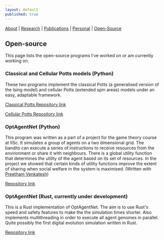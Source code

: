 ```yaml
---
layout: default
published: true
---
```


[About](/)   |   [Research](/projects.html)   |    [Publications](/pubs.html)   |   [Personal](/personal.html)   |   [Open-Source](/prog.html)

## Open-source
This page lists the open-source programs I've worked on or am currently working on.

### Classical and Cellular Potts models (Python)
These two programs implement the classical Potts (a generalised version of the Ising model) and cellular Potts (extended spin areas) models under an easy, adaptable framework. 

[Classical Potts Repository link](https://github.com/aVeryStrangeLoop/potts_model)

[Cellular Potts Repository link](https://github.com/aVeryStrangeLoop/cellular_potts_model)

### OptAgentNet (Python)
This program was written as a part of a project for the game theory course at IISc. It simulates a group of agents on a two dimensional grid. The bandits can execute a series of instructions to receive resources from the environment or share it with neighbours.  There is a global utility function that determines the utility of the agent based on its set of resources. In the project we showed that certain kinds of utility functions improve the extent of sharing when social welfare in the system is maximised. (Written with [Preetham Venkatesh](https://prvenkatesh.wordpress.com))

[Repository link](https://github.com/aVeryStrangeLoop/opt-agent-net)

### OptAgentNet (Rust, currently under development)
This is a Rust implementation of OptAgentNet. The aim is to use Rust's speed and safety features to make the the simulation times shorter. Also implements multithreading in order to execute all agent genomes in parallel. Quite possibly the first digital evolution simulation written in Rust.

[Repository link](https://github.com/aVeryStrangeLoop/optagentnet)


